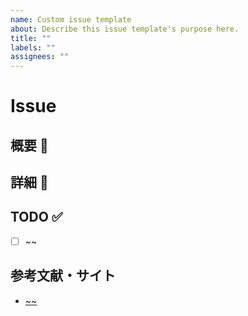 ```yaml
---
name: Custom issue template
about: Describe this issue template's purpose here.
title: ""
labels: ""
assignees: ""
---
```


# Issue

## 概要 :eyes:

## 詳細 :speech_balloon:

## TODO :white_check_mark:

- [ ] ~~

## 参考文献・サイト

- [~~]()